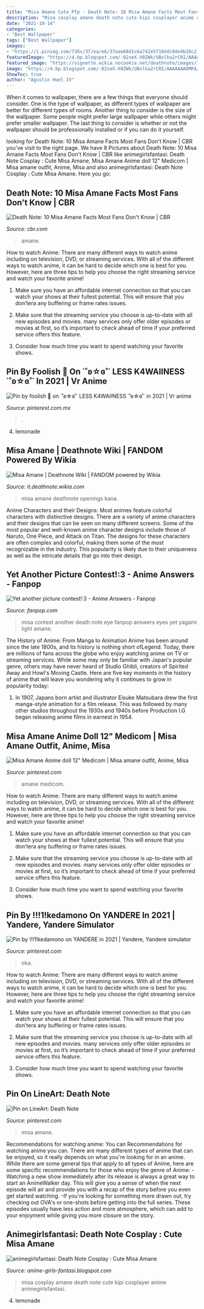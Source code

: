 ```yaml
---
title: "Misa Amane Cute Pfp - Death Note: 10 Misa Amane Facts Most Fans Don&#039;t Know"
description: "Misa cosplay amane death note cute kipi cosplayer anime animegirlsfantasi"
date: "2021-10-14"
categories:
- "Best Wallpaper"
tags: ["Best Wallpaper"]
images:
- "https://i.pinimg.com/736x/37/ea/e6/37eae68d1c6a742e5f10ddc0de9b10c2.jpg"
featuredImage: "https://4.bp.blogspot.com/-82seX-X0ZWk/UBxlka2rCRI/AAAAAAAAMR4/gtqyCALOvTA/s1600/Death-Note-Cosplay-by-Kipi-004-as-Misa-Amane.jpg"
featured_image: "https://vignette.wikia.nocookie.net/deathnote/images/7/7d/Misa_Amane.jpg/revision/latest?cb=20180509160220&amp;path-prefix=it"
image: "https://4.bp.blogspot.com/-82seX-X0ZWk/UBxlka2rCRI/AAAAAAAAMR4/gtqyCALOvTA/s1600/Death-Note-Cosplay-by-Kipi-004-as-Misa-Amane.jpg"
ShowToc: true
author: "Agustin Huel IV"
---
```



When it comes to wallpaper, there are a few things that everyone should consider. One is the type of wallpaper, as different types of wallpaper are better for different types of rooms. Another thing to consider is the size of the wallpaper. Some people might prefer large wallpaper while others might prefer smaller wallpaper. The last thing to consider is whether or not the wallpaper should be professionally installed or if you can do it yourself.

	

		
looking for Death Note: 10 Misa Amane Facts Most Fans Don&#039;t Know | CBR you've visit to the right page. We have 8 Pictures about Death Note: 10 Misa Amane Facts Most Fans Don&#039;t Know | CBR like animegirlsfantasi: Death Note Cosplay : Cute Misa Amane, Misa Amane Anime doll 12&quot; Medicom | Misa amane outfit, Anime, Misa and also animegirlsfantasi: Death Note Cosplay : Cute Misa Amane. Here you go:
		
    
## Death Note: 10 Misa Amane Facts Most Fans Don&#039;t Know | CBR

<img loading=lazy src="https://static0.cbrimages.com/wordpress/wp-content/uploads/2020/05/pjimage-2020-05-24T182238.253.jpg" onerror="this.onerror=null;this.src='https://tse4.mm.bing.net/th?id=OIP.7TmgMdf-PCGse2FxBr-nhAHaD5&amp;pid=15.1';" alt="Death Note: 10 Misa Amane Facts Most Fans Don&#039;t Know | CBR">

_Source: cbr.com_

>amane. 

	

How to watch Anime: There are many different ways to watch anime including on television, DVD, or streaming services.
With all of the different ways to watch anime, it can be hard to decide which one is best for you. However, here are three tips to help you choose the right streaming service and watch your favorite anime!
1. Make sure you have an affordable internet connection so that you can watch your shows at their fullest potential. This will ensure that you don’tera any buffering or frame rates issues.

2. Make sure that the streaming service you choose is up-to-date with all new episodes and movies. many services only offer older episodes or movies at first, so it’s important to check ahead of time if your preferred service offers this feature.

3. Consider how much time you want to spend watching your favorite shows.

    
## Pin By Foolish 🎈 On ˙˚ʚ☆ɞ˚˙ LESS K4WAIINESS ˙˚ʚ☆ɞ˚˙ In 2021 | Vr Anime

<img loading=lazy src="https://i.pinimg.com/736x/84/86/bc/8486bc4d488b8fb02b09aa98b35185bc.jpg" onerror="this.onerror=null;this.src='https://tse4.mm.bing.net/th?id=OIP.uH7aWoAX2s5mh9HI9AygegHaHa&amp;pid=15.1';" alt="Pin by foolish 🎈 on ˙˚ʚ☆ɞ˚˙ LESS K4WAIINESS ˙˚ʚ☆ɞ˚˙ in 2021 | Vr anime">

_Source: pinterest.com.mx_

>. 

	

4. lemonade 

    
## Misa Amane | Deathnote Wiki | FANDOM Powered By Wikia

<img loading=lazy src="https://vignette.wikia.nocookie.net/deathnote/images/7/7d/Misa_Amane.jpg/revision/latest?cb=20180509160220&amp;path-prefix=it" onerror="this.onerror=null;this.src='https://tse4.mm.bing.net/th?id=OIP.3rVYibZO-LvD4WD1Y_xktAHaEK&amp;pid=15.1';" alt="Misa Amane | Deathnote Wiki | FANDOM powered by Wikia">

_Source: it.deathnote.wikia.com_

>misa amane deathnote openings kana. 

	

Anime Characters and their Designs: Most animes feature colorful characters with distinctive designs.
There are a variety of anime characters and their designs that can be seen on many different screens. Some of the most popular and well-known anime character designs include those of Naruto, One Piece, and Attack on Titan. The designs for these characters are often complex and colorful, making them some of the most recognizable in the industry. This popularity is likely due to their uniqueness as well as the intricate details that go into their design.

    
## Yet Another Picture Contest!:3 - Anime Answers - Fanpop

<img loading=lazy src="http://images4.fanpop.com/image/answers/1836000/1836770_1312431917144.84res_500_281.jpg" onerror="this.onerror=null;this.src='https://tse4.mm.bing.net/th?id=OIP.Vhg6KHTew6PxlcaM9wOTdAHaEK&amp;pid=15.1';" alt="Yet another picture contest!:3 - Anime Answers - Fanpop">

_Source: fanpop.com_

>misa contest another death note eye fanpop answers eyes yet yagami light amane. 

	

The History of Anime: From Manga to Animation
Anime has been around since the late 1800s, and its history is nothing short ofLegend. Today, there are millions of fans across the globe who enjoy watching anime on TV or streaming services. While some may only be familiar with Japan's popular genre, others may have never heard of Studio Ghibli, creators of Spirited Away and Howl's Moving Castle. Here are five key moments in the history of anime that will leave you wondering why it continues to grow in popularity today:
1) In 1907, Japans born artist and illustrator Eisuke Matsubara drew the first manga-style animation for a film release. This was followed by many other studios throughout the 1930s and 1940s before Production I.G began releasing anime films in earnest in 1954.

    
## Misa Amane Anime Doll 12&quot; Medicom | Misa Amane Outfit, Anime, Misa

<img loading=lazy src="https://i.pinimg.com/736x/37/14/ec/3714ec0c55228cb985a8df675be4d1e2.jpg" onerror="this.onerror=null;this.src='https://tse3.mm.bing.net/th?id=OIP.K74Q6R1XwcInRlA3qREeEAHaO0&amp;pid=15.1';" alt="Misa Amane Anime doll 12&quot; Medicom | Misa amane outfit, Anime, Misa">

_Source: pinterest.com_

>amane medicom. 

	

How to watch Anime: There are many different ways to watch anime including on television, DVD, or streaming services.
With all of the different ways to watch anime, it can be hard to decide which one is best for you. However, here are three tips to help you choose the right streaming service and watch your favorite anime!
1. Make sure you have an affordable internet connection so that you can watch your shows at their fullest potential. This will ensure that you don’tera any buffering or frame rates issues.

2. Make sure that the streaming service you choose is up-to-date with all new episodes and movies. many services only offer older episodes or movies at first, so it’s important to check ahead of time if your preferred service offers this feature.

3. Consider how much time you want to spend watching your favorite shows.

    
## Pin By !!!1!kedamono On YANDERE In 2021 | Yandere, Yandere Simulator

<img loading=lazy src="https://i.pinimg.com/736x/37/ea/e6/37eae68d1c6a742e5f10ddc0de9b10c2.jpg" onerror="this.onerror=null;this.src='https://tse3.mm.bing.net/th?id=OIP.0Og9p9eGQGPCWkBNhBmjqwHaHt&amp;pid=15.1';" alt="Pin by !!!1!kedamono on YANDERE in 2021 | Yandere, Yandere simulator">

_Source: pinterest.com_

>oka. 

	

How to watch Anime: There are many different ways to watch anime including on television, DVD, or streaming services.
With all of the different ways to watch anime, it can be hard to decide which one is best for you. However, here are three tips to help you choose the right streaming service and watch your favorite anime!
1. Make sure you have an affordable internet connection so that you can watch your shows at their fullest potential. This will ensure that you don’tera any buffering or frame rates issues.

2. Make sure that the streaming service you choose is up-to-date with all new episodes and movies. many services only offer older episodes or movies at first, so it’s important to check ahead of time if your preferred service offers this feature.

3. Consider how much time you want to spend watching your favorite shows.

    
## Pin On LineArt: Death Note

<img loading=lazy src="https://i.pinimg.com/736x/21/33/ff/2133ff3677afc8fce65daa8eab3bf5fc--misa-death-note.jpg" onerror="this.onerror=null;this.src='https://tse3.mm.bing.net/th?id=OIP.sWvPjhfOCHcWr2cE4LVUxwHaGK&amp;pid=15.1';" alt="Pin on LineArt: Death Note">

_Source: pinterest.com_

>misa amane. 

	

Recommendations for watching anime: You can
Recommendations for watching anime you can. There are many different types of anime that can be enjoyed, so it really depends on what you're looking for in an anime. While there are some general tips that apply to all types of Anime, here are some specific recommendations for those who enjoy the genre of Anime: 
-Watching a new show immediately after its release is always a great way to start an AnimeWalker day. This will give you a sense of when the next episode will air and provide you with a recap of the story before you even get started watching. 
-If you're looking for something more drawn out, try checking out OVA's or one-shots before getting into the full series. These episodes usually have less action and more atmosphere, which can add to your enjoyment while giving you more closure on the story.

    
## Animegirlsfantasi: Death Note Cosplay : Cute Misa Amane

<img loading=lazy src="https://4.bp.blogspot.com/-82seX-X0ZWk/UBxlka2rCRI/AAAAAAAAMR4/gtqyCALOvTA/s1600/Death-Note-Cosplay-by-Kipi-004-as-Misa-Amane.jpg" onerror="this.onerror=null;this.src='https://tse3.mm.bing.net/th?id=OIP.PJtaxfxeoOUNLMAr5VwA5QHaLH&amp;pid=15.1';" alt="animegirlsfantasi: Death Note Cosplay : Cute Misa Amane">

_Source: anime-girls-fantasi.blogspot.com_

>misa cosplay amane death note cute kipi cosplayer anime animegirlsfantasi. 

	

4. lemonade 

